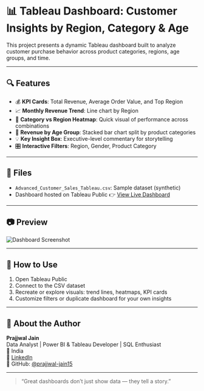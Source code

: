 # 📊 Tableau Dashboard: Customer Insights by Region, Category & Age

This project presents a dynamic Tableau dashboard built to analyze customer purchase behavior across product categories, regions, age groups, and time.

---

## 🔍 Features

- 💰 **KPI Cards**: Total Revenue, Average Order Value, and Top Region
- 📈 **Monthly Revenue Trend**: Line chart by Region
- 🧊 **Category vs Region Heatmap**: Quick visual of performance across combinations
- 👥 **Revenue by Age Group**: Stacked bar chart split by product categories
- 💡 **Key Insight Box**: Executive-level commentary for storytelling
- 🎛️ **Interactive Filters**: Region, Gender, Product Category

---

## 📁 Files

- `Advanced_Customer_Sales_Tableau.csv`: Sample dataset (synthetic)
- Dashboard hosted on Tableau Public 👉 [View Live Dashboard](https://public.tableau.com/app/profile/prajjwal.jain8515/viz/Book1_17510957211370/Dashboard2)

---

## 📷 Preview

![Dashboard Screenshot](./Customer_Insights_Tableau_Dashboard.png)

---

## 🚀 How to Use

1. Open Tableau Public
2. Connect to the CSV dataset
3. Recreate or explore visuals: trend lines, heatmaps, KPI cards
4. Customize filters or duplicate dashboard for your own insights

---

## 📌 About the Author

**Prajjwal Jain**  
Data Analyst | Power BI & Tableau Developer | SQL Enthusiast  
📍 India  
🔗 [LinkedIn](https://www.linkedin.com/in/prajjwal-jain-8401bb229)  
🧰 GitHub: [@prajjwal-jain15](https://github.com/prajjwal-jain15)

---

> “Great dashboards don’t just show data — they tell a story.”
